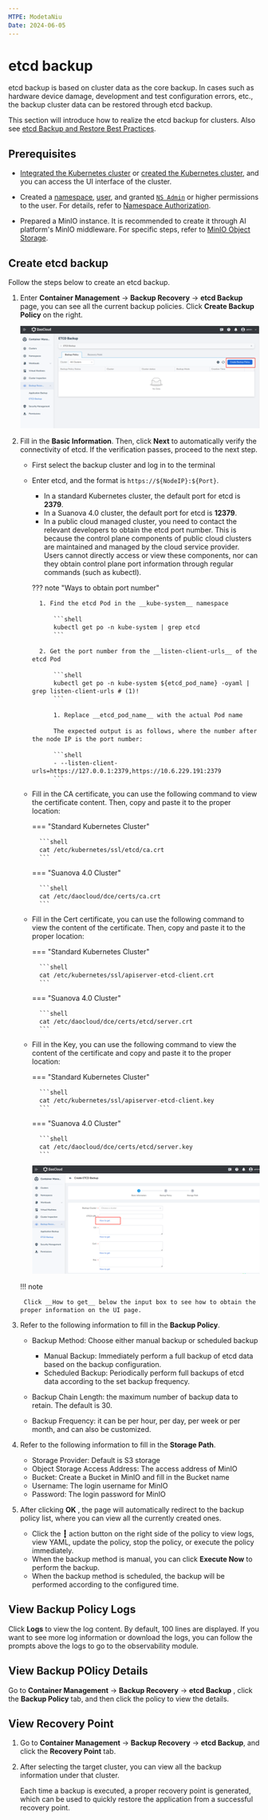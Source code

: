 ```yaml
---
MTPE: ModetaNiu
Date: 2024-06-05
---
```


# etcd backup

etcd backup is based on cluster data as the core backup. In cases such as hardware device damage, development and test configuration errors, etc., the backup cluster data can be restored through etcd backup.

This section will introduce how to realize the etcd backup for clusters.
Also see [etcd Backup and Restore Best Practices](../../best-practice/etcd-backup.md).

## Prerequisites

- [Integrated the Kubernetes cluster](../clusters/integrate-cluster.md) or
  [created the Kubernetes cluster](../clusters/create-cluster.md),
  and you can access the UI interface of the cluster.

- Created a [namespace](../namespaces/createns.md),
  [user](../../ghippo/access-control/user.md),
  and granted [`NS Admin`](../permissions/permission-brief.md#ns-admin) or higher permissions to the user.
  For details, refer to [Namespace Authorization](../permissions/cluster-ns-auth.md).

- Prepared a MinIO instance. It is recommended to create it through AI platform's MinIO middleware.
  For specific steps, refer to [MinIO Object Storage](../../../middleware/minio/user-guide/create.md).

## Create etcd backup

Follow the steps below to create an etcd backup.

1. Enter  __Container Management__ -> __Backup Recovery__ -> __etcd Backup__ page, you can see all the current 
   backup policies. Click __Create Backup Policy__ on the right.

    ![Backup policy list](../images/etcd01.png)

2. Fill in the __Basic Information__. Then, click __Next__ to automatically verify the connectivity of etcd. If
   the verification passes, proceed to the next step.
   
    - First select the backup cluster and log in to the terminal
    - Enter etcd, and the format is `https://${NodeIP}:${Port}`.

        - In a standard Kubernetes cluster, the default port for etcd is __2379__.
        - In a Suanova 4.0 cluster, the default port for etcd is __12379__.
        - In a public cloud managed cluster, you need to contact the relevant developers to obtain the etcd port number.
          This is because the control plane components of public cloud clusters are maintained and managed by 
          the cloud service provider. Users cannot directly access or view these components, nor can they obtain 
          control plane port information through regular commands (such as kubectl).

        ??? note "Ways to obtain port number"  

            1. Find the etcd Pod in the __kube-system__ namespace

                ```shell
                kubectl get po -n kube-system | grep etcd
                ```

            2. Get the port number from the __listen-client-urls__ of the etcd Pod

                ```shell
                kubectl get po -n kube-system ${etcd_pod_name} -oyaml | grep listen-client-urls # (1)!
                ```

                1. Replace __etcd_pod_name__ with the actual Pod name

                The expected output is as follows, where the number after the node IP is the port number:

                ```shell
                - --listen-client-urls=https://127.0.0.1:2379,https://10.6.229.191:2379
                ```

    - Fill in the CA certificate, you can use the following command to view the certificate content.
      Then, copy and paste it to the proper location:

        === "Standard Kubernetes Cluster"

            ```shell
            cat /etc/kubernetes/ssl/etcd/ca.crt
            ```

        === "Suanova 4.0 Cluster"

            ```shell
            cat /etc/daocloud/dce/certs/ca.crt
            ```

    - Fill in the Cert certificate, you can use the following command to view the content of the certificate. Then, copy and paste it to the proper location:

        === "Standard Kubernetes Cluster"
        
            ```shell
            cat /etc/kubernetes/ssl/apiserver-etcd-client.crt
            ```

        === "Suanova 4.0 Cluster"
        
            ```shell
            cat /etc/daocloud/dce/certs/etcd/server.crt
            ```

    - Fill in the Key, you can use the following command to view the content of the certificate and copy and paste it to the proper location:

        === "Standard Kubernetes Cluster"

            ```shell
            cat /etc/kubernetes/ssl/apiserver-etcd-client.key
            ```

        === "Suanova 4.0 Cluster"

            ```shell
            cat /etc/daocloud/dce/certs/etcd/server.key
            ```

        ![Create Basic Information](../images/etcd-get01.png)

    !!! note

        Click __How to get__ below the input box to see how to obtain the proper information on the UI page.        

3. Refer to the following information to fill in the __Backup Policy__.

    - Backup Method: Choose either manual backup or scheduled backup

        - Manual Backup: Immediately perform a full backup of etcd data based on the backup configuration.
        - Scheduled Backup: Periodically perform full backups of etcd data according to the set backup frequency.

    - Backup Chain Length: the maximum number of backup data to retain. The default is 30.
    - Backup Frequency: it can be per hour, per day, per week or per month, and can also be customized.

4. Refer to the following information to fill in the __Storage Path__.

    - Storage Provider: Default is S3 storage
    - Object Storage Access Address: The access address of MinIO
    - Bucket: Create a Bucket in MinIO and fill in the Bucket name
    - Username: The login username for MinIO
    - Password: The login password for MinIO

5. After clicking __OK__ , the page will automatically redirect to the backup policy list, where you can 
   view all the currently created ones.

    - Click the __┇__ action button on the right side of the policy to view logs, view YAML, update the policy, stop the policy, or execute the policy immediately.
    - When the backup method is manual, you can click __Execute Now__ to perform the backup.
    - When the backup method is scheduled, the backup will be performed according to the configured time.

## View Backup Policy Logs

Click __Logs__ to view the log content. By default, 100 lines are displayed. If you want to see more log information or download the logs, you can follow the prompts above the logs to go to the observability module.

## View Backup POlicy Details

Go to __Container Management__ -> __Backup Recovery__ -> __etcd Backup__ , click the __Backup Policy__ tab, and then click the policy to view the details.

## View Recovery Point

1. Go to __Container Management__ -> __Backup Recovery__ -> __etcd Backup__, and click the __Recovery Point__ tab.
2. After selecting the target cluster, you can view all the backup information under that cluster.

    Each time a backup is executed, a proper recovery point is generated, which can be used to quickly restore
    the application from a successful recovery point.
